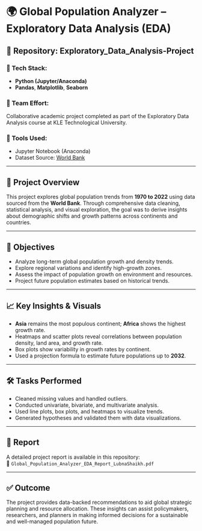 # 🌍 Global Population Analyzer – Exploratory Data Analysis (EDA)

## 📁 Repository: Exploratory_Data_Analysis-Project

### 🧪 Tech Stack:
- **Python (Jupyter/Anaconda)**
- **Pandas**, **Matplotlib**, **Seaborn**

### 👥 Team Effort:
Collaborative academic project completed as part of the Exploratory Data Analysis course at KLE Technological University.


### 🧰 Tools Used:
- Jupyter Notebook (Anaconda)
- Dataset Source: [World Bank](https://data.worldbank.org/)

---

## 📌 Project Overview
This project explores global population trends from **1970 to 2022** using data sourced from the **World Bank**. Through comprehensive data cleaning, statistical analysis, and visual exploration, the goal was to derive insights about demographic shifts and growth patterns across continents and countries.

---

## 🎯 Objectives
- Analyze long-term global population growth and density trends.
- Explore regional variations and identify high-growth zones.
- Assess the impact of population growth on environment and resources.
- Project future population estimates based on historical trends.

---

## 📈 Key Insights & Visuals
- **Asia** remains the most populous continent; **Africa** shows the highest growth rate.
- Heatmaps and scatter plots reveal correlations between population density, land area, and growth rate.
- Box plots show variability in growth rates by continent.
- Used a projection formula to estimate future populations up to **2032**.

---

## 🛠 Tasks Performed
- Cleaned missing values and handled outliers.
- Conducted univariate, bivariate, and multivariate analysis.
- Used line plots, box plots, and heatmaps to visualize trends.
- Generated hypotheses and validated them with data visualizations.

---

## 📎 Report
A detailed project report is available in this repository:  
📄 `Global_Population_Analyzer_EDA_Report_LubnaShaikh.pdf`

---

## ✅ Outcome
The project provides data-backed recommendations to aid global strategic planning and resource allocation. These insights can assist policymakers, researchers, and planners in making informed decisions for a sustainable and well-managed population future.
